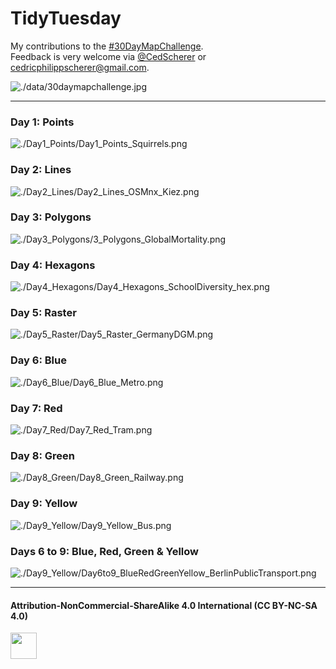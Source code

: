 # TidyTuesday
My contributions to the [#30DayMapChallenge](https://twitter.com/tjukanov/status/1187713840550744066).  
Feedback is very welcome via [@CedScherer](https://twitter.com/cedscherer) or [cedricphilippscherer@gmail.com](mailto:cedricphilippscherer@gmail.com).

![./data/30daymapchallenge.jpg](https://github.com/Z3tt/30daymapchallenge/blob/master/data/30daymapchallenge.jpg)

***

### Day 1: Points
![./Day1_Points/Day1_Points_Squirrels.png](https://github.com/Z3tt/30daymapchallenge/blob/master/Day1_Points/Day1_Points_Squirrels.png)

### Day 2: Lines
![./Day2_Lines/Day2_Lines_OSMnx_Kiez.png](https://github.com/Z3tt/30daymapchallenge/blob/master/Day2_Lines/Day2_Lines_OSMnx_Kiez.png)

### Day 3: Polygons
![./Day3_Polygons/3_Polygons_GlobalMortality.png](https://github.com/Z3tt/30daymapchallenge/blob/master/Day3_Polygons/3_Polygons_GlobalMortality.png)

### Day 4: Hexagons
![./Day4_Hexagons/Day4_Hexagons_SchoolDiversity_hex.png](https://github.com/Z3tt/30daymapchallenge/blob/master/Day4_Hexagons/Day4_Hexagons_SchoolDiversity_hex.png)

### Day 5: Raster
![./Day5_Raster/Day5_Raster_GermanyDGM.png](https://github.com/Z3tt/30daymapchallenge/blob/master/Day5_Raster/Day5_Raster_GermanyDGM.png)

### Day 6: Blue
![./Day6_Blue/Day6_Blue_Metro.png](https://github.com/Z3tt/30daymapchallenge/blob/master/Day6_Blue/Day6_Blue_Metro.png)

### Day 7: Red
![./Day7_Red/Day7_Red_Tram.png](https://github.com/Z3tt/30daymapchallenge/blob/master/Day7_Red/Day7_Red_Tram.png)

### Day 8: Green
![./Day8_Green/Day8_Green_Railway.png](https://github.com/Z3tt/30daymapchallenge/blob/master/Day8_Green/Day8_Green_Railway.png)

### Day 9: Yellow
![./Day9_Yellow/Day9_Yellow_Bus.png](https://github.com/Z3tt/30daymapchallenge/blob/master/Day9_Yellow/Day9_Yellow_Bus.png)

### Days 6 to 9: Blue, Red, Green & Yellow
![./Day9_Yellow/Day6to9_BlueRedGreenYellow_BerlinPublicTransport.png](https://github.com/Z3tt/30daymapchallenge/blob/master/Day9_Yellow/Day6to9_BlueRedGreenYellow_BerlinPublicTransport.png)

***

#### Attribution-NonCommercial-ShareAlike 4.0 International (CC BY-NC-SA 4.0)
<div style="width:300px; height:200px">
<img src=https://camo.githubusercontent.com/00f7814990f36f84c5ea74cba887385d8a2f36be/68747470733a2f2f646f63732e636c6f7564706f7373652e636f6d2f696d616765732f63632d62792d6e632d73612e706e67 alt="" height="42">
</div>
